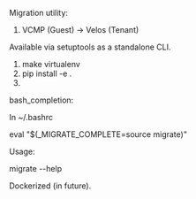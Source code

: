 
Migration utility:
1. VCMP (Guest) -> Velos (Tenant) 



Available via setuptools as a standalone CLI. 

1. make virtualenv 
2. pip install -e . 
3.
bash_completion: 

In ~/.bashrc


eval "$(_MIGRATE_COMPLETE=source migrate)"



Usage:

migrate --help



Dockerized (in future).
